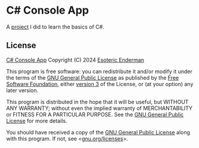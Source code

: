 # C# Console App

A [project](https://www.youtube.com/watch?v=52r9qUToOD8&list=PLLAZ4kZ9dFpNIBTYHNDrhfE9C-imUXCmk&index=1) I did to learn the basics of C#.

## License

[C# Console App](./) Copyright (C) 2024 [Esoteric Enderman](https://enderman.dev)

This program is free software: you can redistribute it and/or modify it under the terms of the [GNU General Public License](./LICENSE) as published by the [Free Software Foundation](https://www.fsf.org/), either [version 3](./LICENSE) of the License, or (at your option) any later version.

This program is distributed in the hope that it will be useful, but WITHOUT ANY WARRANTY; without even the implied warranty of MERCHANTABILITY or FITNESS FOR A PARTICULAR PURPOSE. See the [GNU General Public License](./LICENSE) for more details.

You should have received a copy of the [GNU General Public License](./LICENSE) along with this program. If not, see <[gnu.org/licenses](https://www.gnu.org/licenses/)>.
